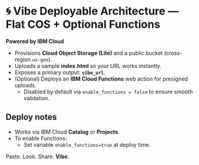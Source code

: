 # 🌀 Vibe Deployable Architecture — Flat COS + Optional Functions

**Powered by IBM Cloud**

- Provisions **Cloud Object Storage (Lite)** and a public bucket (cross-region `us-geo`).
- Uploads a sample **index.html** so your URL works instantly.
- Exposes a primary output: **`vibe_url`**.
- (Optional) Deploys an **IBM Cloud Functions** web action for presigned uploads.
  - Disabled by default via `enable_functions = false` to ensure smooth validation.

## Deploy notes
- Works via IBM Cloud **Catalog** or **Projects**.
- To enable Functions:
  - Set variable `enable_functions=true` at deploy time.

Paste. Look. Share. **Vibe.**
